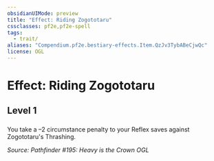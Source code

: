 ```yaml
---
obsidianUIMode: preview
title: "Effect: Riding Zogototaru"
cssclasses: pf2e,pf2e-spell
tags:
  - trait/
aliases: "Compendium.pf2e.bestiary-effects.Item.QzJv3TybABeCjwQc"
license: OGL
---
```

# Effect: Riding Zogototaru
## Level 1
### 






You take a –2 circumstance penalty to your Reflex saves against Zogototaru's Thrashing.

*Source: Pathfinder #195: Heavy is the Crown*
*OGL*